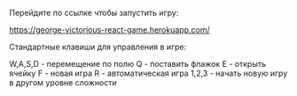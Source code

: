 Перейдите по ссылке чтобы запустить игру:

https://george-victorious-react-game.herokuapp.com/


Стандартные клавиши для управления в игре:

W,A,S,D - перемещение по полю
Q - поставить флажок
E - открыть ячейку
F - новая игра
R - автоматическая игра
1,2,3 - начать новую игру в другом уровне сложности
